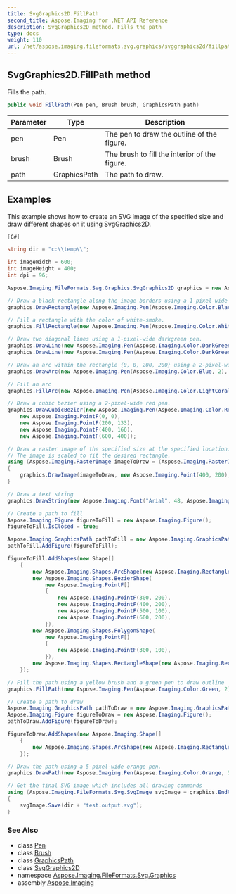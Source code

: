 ```yaml
---
title: SvgGraphics2D.FillPath
second_title: Aspose.Imaging for .NET API Reference
description: SvgGraphics2D method. Fills the path
type: docs
weight: 110
url: /net/aspose.imaging.fileformats.svg.graphics/svggraphics2d/fillpath/
---
```

## SvgGraphics2D.FillPath method

Fills the path.

```csharp
public void FillPath(Pen pen, Brush brush, GraphicsPath path)
```

| Parameter | Type | Description |
| --- | --- | --- |
| pen | Pen | The pen to draw the outline of the figure. |
| brush | Brush | The brush to fill the interior of the figure. |
| path | GraphicsPath | The path to draw. |

## Examples

This example shows how to create an SVG image of the specified size and draw different shapes on it using SvgGraphics2D.

```csharp
[C#]

string dir = "c:\\temp\\";

int imageWidth = 600;
int imageHeight = 400;
int dpi = 96;

Aspose.Imaging.FileFormats.Svg.Graphics.SvgGraphics2D graphics = new Aspose.Imaging.FileFormats.Svg.Graphics.SvgGraphics2D(imageWidth, imageHeight, dpi);

// Draw a black rectangle along the image borders using a 1-pixel-wide black pen.
graphics.DrawRectangle(new Aspose.Imaging.Pen(Aspose.Imaging.Color.Black, 1), 0, 0, imageWidth, imageHeight);

// Fill a rectangle with the color of white-smoke.
graphics.FillRectangle(new Aspose.Imaging.Pen(Aspose.Imaging.Color.WhiteSmoke, 1), new Aspose.Imaging.Brushes.SolidBrush(Aspose.Imaging.Color.WhiteSmoke), 10, 10, 580, 380);

// Draw two diagonal lines using a 1-pixel-wide darkgreen pen.
graphics.DrawLine(new Aspose.Imaging.Pen(Aspose.Imaging.Color.DarkGreen, 1), 0, 0, imageWidth, imageHeight);
graphics.DrawLine(new Aspose.Imaging.Pen(Aspose.Imaging.Color.DarkGreen, 1), 0, imageHeight, imageWidth, 0);

// Draw an arc within the rectangle {0, 0, 200, 200} using a 2-pixel-wide blue pen.
graphics.DrawArc(new Aspose.Imaging.Pen(Aspose.Imaging.Color.Blue, 2), new Aspose.Imaging.Rectangle(0, 0, 200, 200), 90, 270);

// Fill an arc
graphics.FillArc(new Aspose.Imaging.Pen(Aspose.Imaging.Color.LightCoral, 10), new Aspose.Imaging.Brushes.SolidBrush(Aspose.Imaging.Color.LightSkyBlue), new Aspose.Imaging.Rectangle(0, 0, 150, 150), 90, 270);

// Draw a cubic bezier using a 2-pixel-wide red pen.
graphics.DrawCubicBezier(new Aspose.Imaging.Pen(Aspose.Imaging.Color.Red, 2),
    new Aspose.Imaging.PointF(0, 0),
    new Aspose.Imaging.PointF(200, 133),
    new Aspose.Imaging.PointF(400, 166),
    new Aspose.Imaging.PointF(600, 400));

// Draw a raster image of the specified size at the specified location.
// The image is scaled to fit the desired rectangle.
using (Aspose.Imaging.RasterImage imageToDraw = (Aspose.Imaging.RasterImage)Aspose.Imaging.Image.Load(dir + "sample.bmp"))
{
    graphics.DrawImage(imageToDraw, new Aspose.Imaging.Point(400, 200), new Aspose.Imaging.Size(100, 50));
}

// Draw a text string
graphics.DrawString(new Aspose.Imaging.Font("Arial", 48, Aspose.Imaging.FontStyle.Regular), "Hello World!", new Aspose.Imaging.Point(200, 300), Aspose.Imaging.Color.DarkRed);

// Create a path to fill
Aspose.Imaging.Figure figureToFill = new Aspose.Imaging.Figure();
figureToFill.IsClosed = true;

Aspose.Imaging.GraphicsPath pathToFill = new Aspose.Imaging.GraphicsPath();
pathToFill.AddFigure(figureToFill);

figureToFill.AddShapes(new Shape[]
    {
        new Aspose.Imaging.Shapes.ArcShape(new Aspose.Imaging.Rectangle(400, 0, 200, 100), 45, 300),
        new Aspose.Imaging.Shapes.BezierShape(
            new Aspose.Imaging.PointF[]
            {
                new Aspose.Imaging.PointF(300, 200),
                new Aspose.Imaging.PointF(400, 200),
                new Aspose.Imaging.PointF(500, 100),
                new Aspose.Imaging.PointF(600, 200),
            }),
        new Aspose.Imaging.Shapes.PolygonShape(
            new Aspose.Imaging.PointF[]
            {
                new Aspose.Imaging.PointF(300, 100),
            }),
        new Aspose.Imaging.Shapes.RectangleShape(new Aspose.Imaging.RectangleF(0, 100, 200, 200)),
    });

// Fill the path using a yellow brush and a green pen to draw outline
graphics.FillPath(new Aspose.Imaging.Pen(Aspose.Imaging.Color.Green, 2), new Aspose.Imaging.Brushes.SolidBrush(Aspose.Imaging.Color.Yellow), pathToFill);

// Create a path to draw
Aspose.Imaging.GraphicsPath pathToDraw = new Aspose.Imaging.GraphicsPath();
Aspose.Imaging.Figure figureToDraw = new Aspose.Imaging.Figure();
pathToDraw.AddFigure(figureToDraw);

figureToDraw.AddShapes(new Aspose.Imaging.Shape[]
    {
        new Aspose.Imaging.Shapes.ArcShape(new Aspose.Imaging.RectangleF(200, 200, 200, 200), 0, 360),
    });

// Draw the path using a 5-pixel-wide orange pen.
graphics.DrawPath(new Aspose.Imaging.Pen(Aspose.Imaging.Color.Orange, 5), pathToDraw);

// Get the final SVG image which includes all drawing commands
using (Aspose.Imaging.FileFormats.Svg.SvgImage svgImage = graphics.EndRecording())
{
    svgImage.Save(dir + "test.output.svg");
}
```

### See Also

* class [Pen](../../../aspose.imaging/pen/)
* class [Brush](../../../aspose.imaging/brush/)
* class [GraphicsPath](../../../aspose.imaging/graphicspath/)
* class [SvgGraphics2D](../)
* namespace [Aspose.Imaging.FileFormats.Svg.Graphics](../../svggraphics2d/)
* assembly [Aspose.Imaging](../../../)


